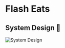 # Flash Eats

## System Design 🎨

![System Design](https://github.com/AymenSensai/FlashEats/assets/68508334/0a8bc746-7362-41f0-a445-e7813495dec9)

